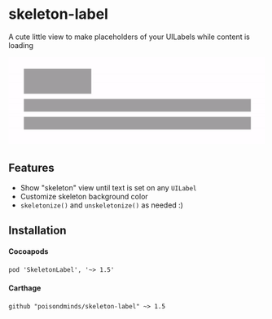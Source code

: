 # skeleton-label
A cute little view to make placeholders of your UILabels while content is loading

![Demo Animation](demo.gif)

## Features
* Show "skeleton" view until text is set on any `UILabel`
* Customize skeleton background color
* `skeletonize()` and `unskeletonize()` as needed :)

## Installation

#### Cocoapods

`pod 'SkeletonLabel', '~> 1.5'`

#### Carthage

`github "poisondminds/skeleton-label" ~> 1.5`
